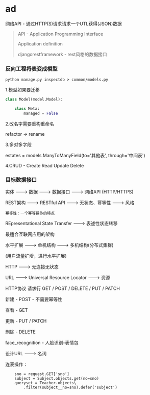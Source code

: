 # ad

网络API - 通过HTTP(S)请求请求一个UTL获得(JSON)数据

> API - Application Programming Interface
>
> Application definition
>
> djangorestframework - rest风格的数据接口



### 反向工程将表变成模型

`python manage.py inspectdb > common/models.py`

1.模型如果要迁移

```python
class Model(model.Model):

	class Meta:
		managed = False
```

2.改名字需要重构重命名

refactor -> rename

3.多对多字段

estates = models.ManyToManyField(to='其他表', through='中间表')



4.CRUD - Create Read Update Delete



### 目标数据接口

实体 --->  数据 ---> 数据接口 ---> 网络API (HTTP/HTTPS)

REST架构 ---> RESTful API ---> 无状态、幂等性 ---> 风格

`幂等性：一个幂等操作的特点`

REpresentational State Transfer ---> 表述性状态转移

最适合互联网应用的架构



水平扩展 ---> 单机结构 ---> 多机结构(分布式集群)

(用户流量扩增，进行水平扩展)



HTTP ---> 无连接无状态

URL ---> Universal Resource Locator ---> 资源

HTTP协议 请求行 GET / POST / DELETE / PUT / PATCH

新建 - POST - 不需要幂等性

查看 - GET

更新 - PUT / PATCH

删除 - DELETE



face_recognition - 人脸识别-表情包



设计URL ---> 名词



连表操作：

        sno = request.GET['sno']
        subject = Subject.objects.get(no=sno)
        queryset = Teacher.objects\
            .filter(subject__no=sno).defer('subject')